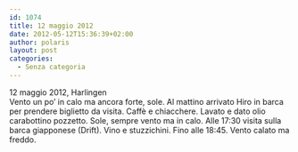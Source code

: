 ```yaml
---
id: 1074
title: 12 maggio 2012
date: 2012-05-12T15:36:39+02:00
author: polaris
layout: post
categories:
  - Senza categoria
---
```

12 maggio 2012, Harlingen  
Vento un po&#8217; in calo ma ancora forte, sole. Al mattino arrivato Hiro in barca per prendere biglietto da visita. Caffè e chiacchere. Lavato e dato olio carabottino pozzetto. Sole, sempre vento ma in calo. Alle 17:30 visita sulla barca giapponese (Drift). Vino e stuzzichini. Fino alle 18:45. Vento calato ma freddo.